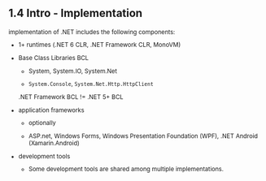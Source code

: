 ## 1.4 Intro - Implementation

<small>

implementation of .NET includes the following components:

*   1+ runtimes (.NET 6 CLR, .NET Framework CLR, MonoVM)

*   Base Class Libraries BCL

    *   System, System.IO, System.Net 
    
    *   `System.Console`, `System.Net.Http.HttpClient`

    .NET Framework BCL != .NET 5+ BCL

*   application frameworks

    *   optionally

    *   ASP.net, Windows Forms, Windows Presentation Foundation (WPF), .NET Android (Xamarin.Android)

*   development tools

    *   Some development tools are shared among multiple implementations.


</small>